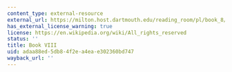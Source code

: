 ```yaml
---
content_type: external-resource
external_url: https://milton.host.dartmouth.edu/reading_room/pl/book_8/text.shtml
has_external_license_warning: true
license: https://en.wikipedia.org/wiki/All_rights_reserved
status: ''
title: Book VIII
uid: adaa88ed-5db8-4f2e-a4ea-e302360bd747
wayback_url: ''
---
```

